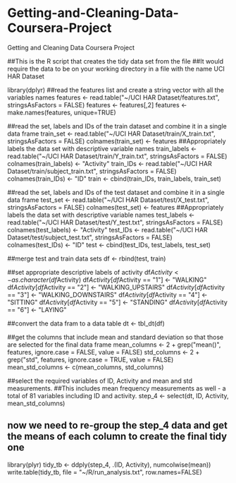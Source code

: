 # Getting-and-Cleaning-Data-Coursera-Project
Getting and Cleaning Data Coursera Project

##This is the R script that creates the tidy data set from the file
##It would require the data to be on your working directory in a file with the name UCI HAR Dataset


library(dplyr)
##read the features list and create a string vector with all the variables names
features <- read.table("~/UCI HAR Dataset/features.txt", stringsAsFactors = FALSE)
features <- features[,2]
features <- make.names(features, unique=TRUE)

##read the set, labels and IDs of the train dataset and combine it in a single data frame
train_set <- read.table("~/UCI HAR Dataset/train/X_train.txt", stringsAsFactors = FALSE)
            colnames(train_set) <- features ##Appropriately labels the data set with descriptive variable names
train_labels <- read.table("~/UCI HAR Dataset/train/Y_train.txt", stringsAsFactors = FALSE)
            colnames(train_labels) <- "Activity"
train_IDs <- read.table("~/UCI HAR Dataset/train/subject_train.txt", stringsAsFactors = FALSE)
            colnames(train_IDs) <- "ID"
train <- cbind(train_IDs, train_labels, train_set)

##read the set, labels and IDs of the test dataset and combine it in a single data frame
test_set <- read.table("~/UCI HAR Dataset/test/X_test.txt", stringsAsFactors = FALSE)
            colnames(test_set) <- features ##Appropriately labels the data set with descriptive variable names
test_labels <- read.table("~/UCI HAR Dataset/test/Y_test.txt", stringsAsFactors = FALSE)
            colnames(test_labels) <- "Activity"
test_IDs <- read.table("~/UCI HAR Dataset/test/subject_test.txt", stringsAsFactors = FALSE)
            colnames(test_IDs) <- "ID"
test <- cbind(test_IDs, test_labels, test_set)

##merge test and train data sets
  df <- rbind(test, train)

##set appropriate descriptive labels of activity
  df$Activity <- as.character(df$Activity)
  df$Activity[df$Activity == "1"] <- "WALKING"
  df$Activity[df$Activity == "2"] <- "WALKING_UPSTAIRS"
  df$Activity[df$Activity == "3"] <- "WALKING_DOWNSTAIRS"
  df$Activity[df$Activity == "4"] <- "SITTING"
  df$Activity[df$Activity == "5"] <- "STANDING"
  df$Activity[df$Activity == "6"] <- "LAYING"

##convert the data fram to a data table
  dt <- tbl_dt(df)

##get the columns that include mean and standard deviation so that those are selected for the final data frame
  mean_columns <- 2 + grep("mean()", features, ignore.case = FALSE, value = FALSE)
  std_columns <- 2 + grep("std", features, ignore.case = TRUE, value = FALSE)
  mean_std_columns <- c(mean_columns, std_columns)

##select the required variables of ID, Activity and mean and std measurements. 
##This includes mean frequency measurements as well - a total of 81 variables including ID and activity. 
  step_4 <- select(dt, ID, Activity, mean_std_columns)

## now we need to re-group the step_4 data and get the means of each column to create the final tidy one
library(plyr)
tidy_tb <- ddply(step_4, .(ID, Activity), numcolwise(mean))
write.table(tidy_tb, file = "~/R/run_analysis.txt", row.names=FALSE)
